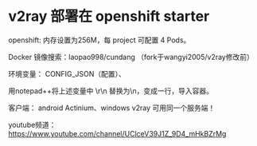 
# v2ray 部署在 openshift starter
openshift: 内存设置为256M，每 project 可配置 4 Pods。
   
   
   
Docker 镜像搜索：laopao998/cundang
（fork于wangyi2005/v2ray修改前）

环境变量： CONFIG_JSON（配置）、

用notepad++将上述变量中 \r\n 替换为\\n，变成一行，导入容器。

客户端： android Actinium、windows v2ray 可用同一个服务端！

youtube频道：https://www.youtube.com/channel/UClceV39J1Z_9D4_mHkBZrMg

